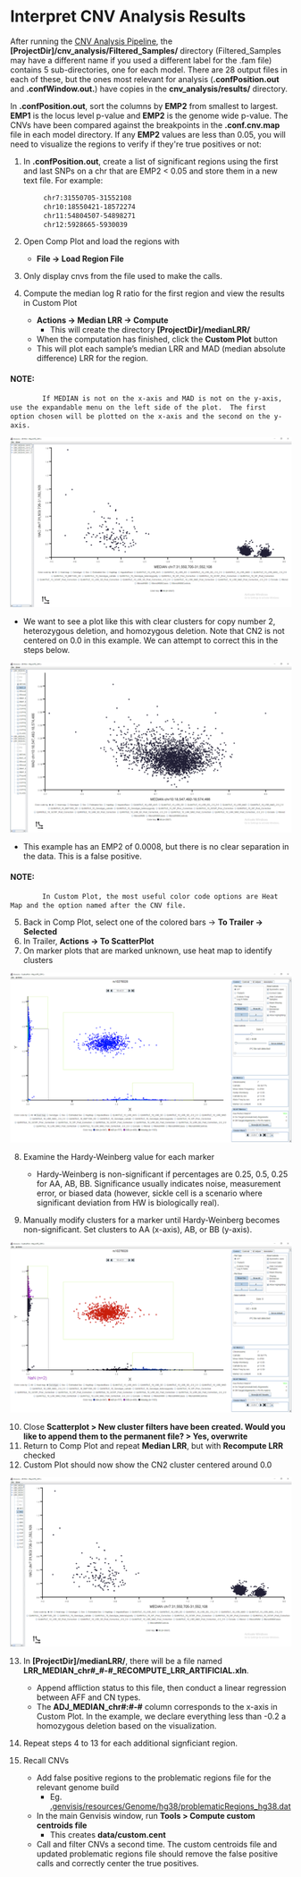 # Interpret CNV Analysis Results

After running the [CNV Analysis Pipeline](../#/documentation/RunTheGenvisisWorkflow--run-cnv-analysis-pipeline), the **[ProjectDir]/cnv\_analysis/Filtered\_Samples/** directory (Filtered\_Samples may have a different name if you used a different label for the .fam file) contains 5 sub-directories, one for each model.  There are 28 output files in each of these, but the ones most relevant for analysis (**.confPosition.out** and **.confWindow.out.**) have copies in the **cnv\_analysis/results/** directory.

In **.confPosition.out**, sort the columns by **EMP2** from smallest to largest.  **EMP1** is the locus level p-value and **EMP2** is the genome wide p-value.  The CNVs have been compared against the breakpoints in the **.conf.cnv.map** file in each model directory.  If any **EMP2** values are less than 0.05, you will need to visualize the regions to verify if they're true positives or not:

1. In **.confPosition.out**, create a list of significant regions using the first and last SNPs on a chr that are EMP2 < 0.05 and store them in a new text file. For example:

            chr7:31550705-31552108
            chr10:18550421-18572274
            chr11:54804507-54898271
            chr12:5928665-5930039

2. Open Comp Plot and load the regions with
   - **File -> Load Region File**
3. Only display cnvs from the file used to make the calls.
4. Compute the median log R ratio for the first region and view the results in Custom Plot
   - **Actions -> Median LRR -> Compute**
     - This will create the directory **[ProjectDir]/medianLRR/**
   - When the computation has finished, click the **Custom Plot** button
   - This will plot each sample’s median LRR and MAD (median absolute difference) LRR for the region.

  #### NOTE:

            If MEDIAN is not on the x-axis and MAD is not on the y-axis, use the expandable menu on the left side of the plot.  The first option chosen will be plotted on the x-axis and the second on the y-axis.

   ![Image of a plot of median LRR vs median absolute difference with three distinct clusters and the copy number 2 cluster is off center from zero](/Images/cnv_interpretation_1.png)

   - We want to see a plot like this with clear clusters for copy number 2, heterozygous deletion, and homozygous deletion. Note that CN2 is not centered on 0.0 in this example. We can attempt to correct this in the steps below.

![Image of a plot of median LRR vs median absolute difference with one noisy cluster](/Images/cnv_interpretation_2.png)

   - This example has an EMP2 of 0.0008, but there is no clear separation in the data. This is a false positive.
  
  #### NOTE:

            In Custom Plot, the most useful color code options are Heat Map and the option named after the CNV file.

5. Back in Comp Plot, select one of the colored bars -> **To Trailer -> Selected**
6. In Trailer, **Actions -> To ScatterPlot**
7. On marker plots that are marked unknown, use heat map to identify clusters

![Image of Scatter Plot showing the heatmap view of a marker with user drawn boxes around genotype clusters](/Images/cnv_interpretation_3.png)

8. Examine the Hardy-Weinberg value for each marker
   - Hardy-Weinberg is non-significant if percentages are 0.25, 0.5, 0.25 for AA, AB, BB.  Significance usually indicates noise, measurement error, or biased data (however, sickle cell is a scenario where significant deviation from HW is biologically real).

9. Manually modify clusters for a marker until Hardy-Weinberg becomes non-significant. Set clusters to AA (x-axis), AB, or BB (y-axis).

![Image of Scatter Plot showing the Genotype view of a marker with user drawn boxes around genotype clusters](/Images/cnv_interpretation_4.png)

10. Close **Scatterplot > New cluster filters have been created. Would you like to append them to the permanent file? > Yes, overwrite**
11. Return to Comp Plot and repeat **Median LRR**, but with **Recompute LRR** checked
12. Custom Plot should now show the CN2 cluster centered around 0.0

![Image of a plot of median LRR vs median absolute difference with three distinct clusters and the copy number 2 cluster is centered at zero](/Images/cnv_interpretation_5.png)

13. In **[ProjectDir]/medianLRR/**, there will be a file named **LRR\_MEDIAN\_chr#\_#-#\_RECOMPUTE\_LRR\_ARTIFICIAL.xln**.  
    - Append affliction status to this file, then conduct a linear regression between AFF and CN types.  
    - The **ADJ\_MEDIAN\_chr#:#-#** column corresponds to the x-axis in Custom Plot.  In the example, we declare everything less than -0.2 a homozygous deletion based on the visualization.

14. Repeat steps 4 to 13 for each additional signficiant region.

15. Recall CNVs
    - Add false positive regions to the problematic regions file for the relevant genome build
      - Eg. [.genvisis/resources/Genome/hg38/problematicRegions_hg38.dat](../#/documentation/resources-directory)
    - In the main Genvisis window, run **Tools > Compute custom centroids file**
      - This creates **data/custom.cent**
    - Call and filter CNVs a second time. The custom centroids file and updated problematic regions file should remove the false positive calls and correctly center the true positives.
